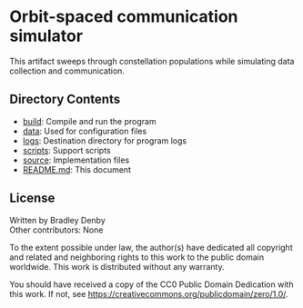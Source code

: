# Orbit-spaced communication simulator

This artifact sweeps through constellation populations while simulating data
collection and communication.

## Directory Contents

* [build](build/README.md): Compile and run the program
* [data](data/README.md): Used for configuration files
* [logs](logs/README.md): Destination directory for program logs
* [scripts](scripts/README.md): Support scripts
* [source](source/orbit-spaced.cpp): Implementation files
* [README.md](README.md): This document

## License

Written by Bradley Denby  
Other contributors: None

To the extent possible under law, the author(s) have dedicated all copyright and
related and neighboring rights to this work to the public domain worldwide. This
work is distributed without any warranty.

You should have received a copy of the CC0 Public Domain Dedication with this
work. If not, see <https://creativecommons.org/publicdomain/zero/1.0/>.
